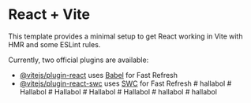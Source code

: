 # React + Vite

This template provides a minimal setup to get React working in Vite with HMR and some ESLint rules.

Currently, two official plugins are available:

- [@vitejs/plugin-react](https://github.com/vitejs/vite-plugin-react/blob/main/packages/plugin-react/README.md) uses [Babel](https://babeljs.io/) for Fast Refresh
- [@vitejs/plugin-react-swc](https://github.com/vitejs/vite-plugin-react-swc) uses [SWC](https://swc.rs/) for Fast Refresh
#   h a l l a b o l  
 #   H a l l a b o l  
 #   H a l l a b o l  
 #   H a l l a b o l  
 #   H a l l a b o l  
 #   h a l l a b o l  
 #   h a l l a b o l  
 